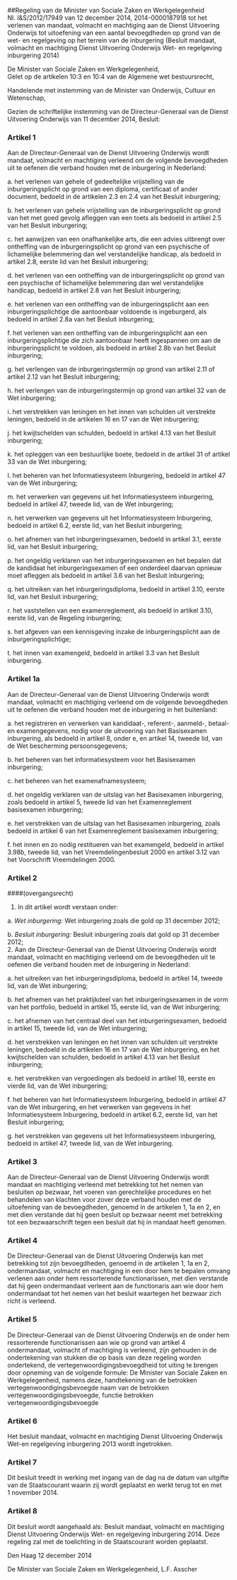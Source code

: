 <meta http-equiv='Content-Type' content='text/html; charset=utf-8' />

##Regeling van de Minister van Sociale Zaken en Werkgelegenheid Nl. I&S/2012/17949 van 12 december 2014, 2014-0000187918 tot het verlenen van mandaat, volmacht en machtiging aan de Dienst Uitvoering Onderwijs tot uitoefening van een aantal bevoegdheden op grond van de wet- en regelgeving op het terrein van de inburgering (Besluit mandaat, volmacht en machtiging Dienst Uitvoering Onderwijs Wet- en regelgeving inburgering 2014)

De Minister van Sociale Zaken en Werkgelegenheid,  
Gelet op de artikelen 10:3 en 10:4 van de Algemene wet bestuursrecht,

Handelende met instemming van de Minister van Onderwijs, Cultuur en Wetenschap,

Gezien de schriftelijke instemming van de Directeur-Generaal van de Dienst Uitvoering Onderwijs van 11 december 2014,
Besluit:    

### Artikel  1  

Aan de Directeur-Generaal van de Dienst Uitvoering Onderwijs wordt mandaat, volmacht en machtiging verleend om de volgende bevoegdheden uit te oefenen die verband houden met de inburgering in Nederland: 

a. het verlenen van gehele of gedeeltelijke vrijstelling van de inburgeringsplicht op grond van een diploma, certificaat of ander document, bedoeld in de artikelen 2.3 en 2.4 van het Besluit inburgering;  

b. het verlenen van gehele vrijstelling van de inburgeringsplicht op grond van het met goed gevolg afleggen van een toets als bedoeld in artikel 2.5 van het Besluit inburgering;  

c. het aanwijzen van een onafhankelijke arts, die een advies uitbrengt over ontheffing van de inburgeringsplicht op grond van een psychische of lichamelijke belemmering dan wel verstandelijke handicap, als bedoeld in artikel 2.8, eerste lid van het Besluit inburgering;  

d. het verlenen van een ontheffing van de inburgeringsplicht op grond van een psychische of lichamelijke belemmering dan wel verstandelijke handicap, bedoeld in artikel 2.8 van het Besluit inburgering;  

e. het verlenen van een ontheffing van de inburgeringsplicht aan een inburgeringsplichtige die aantoonbaar voldoende is ingeburgerd, als bedoeld in artikel 2.8a van het Besluit inburgering;  

f. het verlenen van een ontheffing van de inburgeringsplicht aan een inburgeringsplichtige die zich aantoonbaar heeft ingespannen om aan de inburgeringsplicht te voldoen, als bedoeld in artikel 2.8b van het Besluit inburgering;  

g. het verlengen van de inburgeringstermijn op grond van artikel 2.11 of artikel 2.12 van het Besluit inburgering;  

h. het verlengen van de inburgeringstermijn op grond van artikel 32 van de Wet inburgering;  

i. het verstrekken van leningen en het innen van schulden uit verstrekte leningen, bedoeld in de artikelen 16 en 17 van de Wet inburgering;  

j. het kwijtschelden van schulden, bedoeld in artikel 4.13 van het Besluit inburgering;  

k. het opleggen van een bestuurlijke boete, bedoeld in de artikel 31 of artikel 33 van de Wet inburgering;  

l. het beheren van het Informatiesysteem Inburgering, bedoeld in artikel 47 van de Wet inburgering;  

m. het verwerken van gegevens uit het Informatiesysteem inburgering, bedoeld in artikel 47, tweede lid, van de Wet inburgering;  

n. het verwerken van gegevens uit het Informatiesysteem Inburgering, bedoeld in artikel 6.2, eerste lid, van het Besluit inburgering;  

o. het afnemen van het inburgeringsexamen, bedoeld in artikel 3.1, eerste lid, van het Besluit inburgering;  

p. het ongeldig verklaren van het inburgeringsexamen en het bepalen dat de kandidaat het inburgeringsexamen of een onderdeel daarvan opnieuw moet afleggen als bedoeld in artikel 3.6 van het Besluit inburgering;  

q. het uitreiken van het inburgeringsdiploma, bedoeld in artikel 3.10, eerste lid, van het Besluit inburgering;  

r. het vaststellen van een examenreglement, als bedoeld in artikel 3.10, eerste lid, van de Regeling inburgering;  

s. het afgeven van een kennisgeving inzake de inburgeringsplicht aan de inburgeringsplichtige;  

t. het innen van examengeld, bedoeld in artikel 3.3 van het Besluit inburgering.   

### Artikel  1a  

Aan de Directeur-Generaal van de Dienst Uitvoering Onderwijs wordt mandaat, volmacht en machtiging verleend om de volgende bevoegdheden uit te oefenen die verband houden met de inburgering in het buitenland: 

a. het registreren en verwerken van kandidaat-, referent-, aanmeld-, betaal- en examengegevens, nodig voor de uitvoering van het Basisexamen inburgering, als bedoeld in artikel 8, onder e, en artikel 14, tweede lid, van de Wet bescherming persoonsgegevens;  

b. het beheren van het informatiesysteem voor het Basisexamen inburgering;  

c. het beheren van het examenafnamesysteem;  

d. het ongeldig verklaren van de uitslag van het Basisexamen inburgering, zoals bedoeld in artikel 5, tweede lid van het Examenreglement basisexamen inburgering;  

e. het verstrekken van de uitslag van het Basisexamen inburgering, zoals bedoeld in artikel 6 van het Examenreglement basisexamen inburgering;  

f. het innen en zo nodig restitueren van het examengeld, bedoeld in artikel 3.98b, tweede lid, van het Vreemdelingenbesluit 2000 en artikel 3.12 van het Voorschrift Vreemdelingen 2000.   

### Artikel  2  

####(overgangsrecht)

1.  In dit artikel wordt verstaan onder: 

a.  *Wet inburgering:* Wet inburgering zoals die gold op 31 december 2012;  

b.  *Besluit inburgering:* Besluit inburgering zoals dat gold op 31 december 2012;     
2.  Aan de Directeur-Generaal van de Dienst Uitvoering Onderwijs wordt mandaat, volmacht en machtiging verleend om de bevoegdheden uit te oefenen die verband houden met de inburgering in Nederland: 

a. het uitreiken van het inburgeringsdiploma, bedoeld in artikel 14, tweede lid, van de Wet inburgering;  

b. het afnemen van het praktijkdeel van het inburgeringsexamen in de vorm van het portfolio, bedoeld in artikel 15, eerste lid, van de Wet inburgering;  

c. het afnemen van het centraal deel van het inburgeringsexamen, bedoeld in artikel 15, tweede lid, van de Wet inburgering;  

d. het verstrekken van leningen en het innen van schulden uit verstrekte leningen, bedoeld in de artikelen 16 en 17 van de Wet inburgering, en het kwijtschelden van schulden, bedoeld in artikel 4.13 van het Besluit inburgering;  

e. het verstrekken van vergoedingen als bedoeld in artikel 18, eerste en vierde lid, van de Wet inburgering;  

f. het beheren van het Informatiesysteem Inburgering, bedoeld in artikel 47 van de Wet inburgering, en het verwerken van gegevens in het Informatiesysteem Inburgering, bedoeld in artikel 6.2, eerste lid, van het Besluit inburgering;  

g. het verstrekken van gegevens uit het Informatiesysteem inburgering, bedoeld in artikel 47, tweede lid, van de Wet inburgering.    

### Artikel  3  

Aan de Directeur-Generaal van de Dienst Uitvoering Onderwijs wordt mandaat en machtiging verleend met betrekking tot het nemen van besluiten op bezwaar, het voeren van gerechtelijke procedures en het behandelen van klachten voor zover deze verband houden met de uitoefening van de bevoegdheden, genoemd in de artikelen 1, 1a en 2, en met dien verstande dat hij geen besluit op bezwaar neemt met betrekking tot een bezwaarschrift tegen een besluit dat hij in mandaat heeft genomen. 

### Artikel  4  

De Directeur-Generaal van de Dienst Uitvoering Onderwijs kan met betrekking tot zijn bevoegdheden, genoemd in de artikelen 1, 1a en 2, ondermandaat, volmacht en machtiging in een door hem te bepalen omvang verlenen aan onder hem ressorterende functionarissen, met dien verstande dat hij geen ondermandaat verleent aan de functionaris aan wie door hem ondermandaat tot het nemen van het besluit waartegen het bezwaar zich richt is verleend. 

### Artikel  5  

De Directeur-Generaal van de Dienst Uitvoering Onderwijs en de onder hem ressorterende functionarissen aan wie op grond van artikel 4 ondermandaat, volmacht of machtiging is verleend, zijn gehouden in de ondertekening van stukken die op basis van deze regeling worden ondertekend, de vertegenwoordigingsbevoegdheid tot uiting te brengen door opneming van de volgende formule: De Minister van Sociale Zaken en Werkgelegenheid, namens deze, handtekening van de betrokken vertegenwoordigingsbevoegde naam van de betrokken vertegenwoordigingsbevoegde, functie betrokken vertegenwoordigingsbevoegde 

### Artikel  6  

Het besluit mandaat, volmacht en machtiging Dienst Uitvoering Onderwijs Wet-en regelgeving inburgering 2013 wordt ingetrokken. 

### Artikel  7  

Dit besluit treedt in werking met ingang van de dag na de datum van uitgifte van de Staatscourant waarin zij wordt geplaatst en werkt terug tot en met 1 november 2014. 

### Artikel  8  

Dit besluit wordt aangehaald als: Besluit mandaat, volmacht en machtiging Dienst Uitvoering Onderwijs Wet- en regelgeving inburgering 2014. 
Deze regeling zal met de toelichting in de Staatscourant worden geplaatst.   

Den Haag 
12 december 2014   

De 
Minister van Sociale Zaken en Werkgelegenheid, 
L.F. Asscher     
